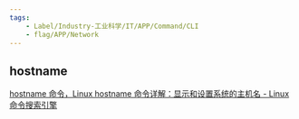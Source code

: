 ```yaml
---
tags:
    - Label/Industry-工业科学/IT/APP/Command/CLI
    - flag/APP/Network
---
```


## hostname

[hostname 命令，Linux hostname 命令详解：显示和设置系统的主机名 - Linux 命令搜索引擎](https://wangchujiang.com/linux-command/c/hostname.html)